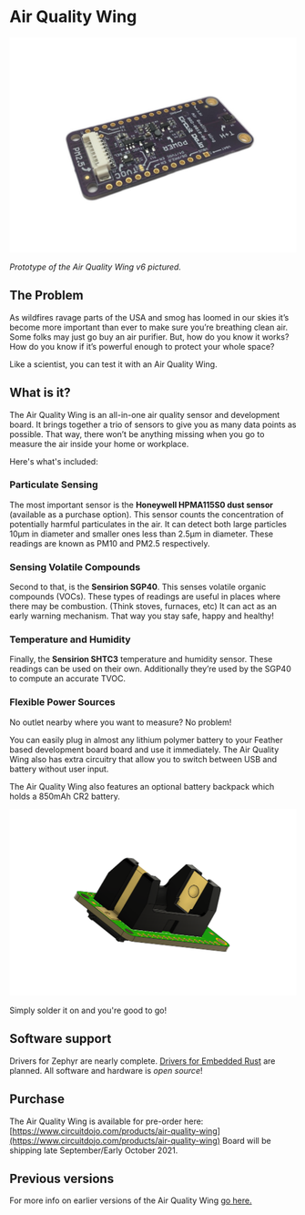 # Air Quality Wing

![Air Quality Wing](../img/air-quality-wing/aqw-board.jpg)

_Prototype of the Air Quality Wing v6 pictured._

## The Problem

As wildfires ravage parts of the USA and smog has loomed in our skies it’s become more important than ever to make sure you’re breathing clean air. Some folks may just go buy an air purifier. But, how do you know it works? How do you know if it’s powerful enough to protect your whole space?

Like a scientist, you can test it with an Air Quality Wing.

## What is it?

The Air Quality Wing is an all-in-one air quality sensor and development board. It brings together a trio of sensors to give you as many data points as possible. That way, there won’t be anything missing when you go to measure the air inside your home or workplace.

Here's what's included:

### Particulate Sensing

The most important sensor is the **Honeywell HPMA115S0 dust sensor** (available as a purchase option). This sensor counts the concentration of potentially harmful particulates in the air. It can detect both large particles 10µm in diameter and smaller ones less than 2.5µm in diameter. These readings are known as PM10 and PM2.5 respectively.

### Sensing Volatile Compounds

Second to that, is the **Sensirion SGP40**. This senses volatile organic compounds (VOCs). These types of readings are useful in places where there may be combustion. (Think stoves, furnaces, etc) It can act as an early warning mechanism. That way you stay safe, happy and healthy!

### Temperature and Humidity

Finally, the **Sensirion SHTC3** temperature and humidity sensor. These readings can be used on their own. Additionally they’re used by the SGP40 to compute an accurate TVOC.

### Flexible Power Sources

No outlet nearby where you want to measure? No problem!

You can easily plug in almost any lithium polymer battery to your Feather based development board board and use it immediately. The Air Quality Wing also has extra circuitry that allow you to switch between USB and battery without user input.

The Air Quality Wing also features an optional battery backpack which holds a 850mAh CR2 battery.

![Air Quality Wing Backpack](../img/air-quality-wing/air-qualit-wing-backpack.png)

Simply solder it on and you're good to go!

## Software support

Drivers for Zephyr are nearly complete. [Drivers for Embedded Rust](rust-examples.md) are planned. All software and hardware is _open source_!

## Purchase

The Air Quality Wing is available for pre-order here: [https://www.circuitdojo.com/products/air-quality-wing](https://www.circuitdojo.com/products/air-quality-wing) Board will be shipping late September/Early October 2021.

## Previous versions

For more info on earlier versions of the Air Quality Wing [go here.](https://www.circuitdojo.com/documentation/air-quality-wing/)
